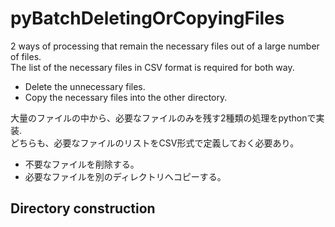 # pyBatchDeletingOrCopyingFiles
2 ways of processing that remain the necessary files out of a large number of files.  
The list of the necessary files in CSV format is required for both way.
  * Delete the unnecessary files.
  * Copy the necessary files into the other directory.

大量のファイルの中から、必要なファイルのみを残す2種類の処理をpythonで実装.  
どちらも、必要なファイルのリストをCSV形式で定義しておく必要あり。
  * 不要なファイルを削除する。
  * 必要なファイルを別のディレクトリへコピーする。
  
  

## Directory construction




